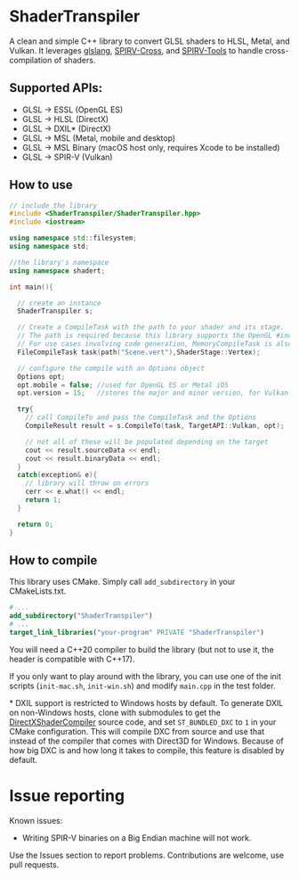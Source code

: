 # ShaderTranspiler
A clean and simple C++ library to convert GLSL shaders to HLSL, Metal, and Vulkan. It leverages [glslang](https://github.com/KhronosGroup/glslang), 
[SPIRV-Cross](https://github.com/KhronosGroup/SPIRV-Cross), and [SPIRV-Tools](https://github.com/KhronosGroup/SPIRV-Tools) to handle cross-compilation of shaders. 

## Supported APIs:
- GLSL -> ESSL (OpenGL ES) 
- GLSL -> HLSL (DirectX)
- GLSL -> DXIL\* (DirectX)
- GLSL -> MSL (Metal, mobile and desktop)
- GLSL -> MSL Binary (macOS host only, requires Xcode to be installed)
- GLSL -> SPIR-V (Vulkan)


## How to use
```cpp
// include the library
#include <ShaderTranspiler/ShaderTranspiler.hpp>
#include <iostream>

using namespace std::filesystem;
using namespace std;

//the library's namespace
using namespace shadert;

int main(){

  // create an instance
  ShaderTranspiler s;

  // Create a CompileTask with the path to your shader and its stage.
  // The path is required because this library supports the OpenGL #include extension
  // For use cases involving code generation, MemoryCompileTask is also provided.
  FileCompileTask task(path("Scene.vert"),ShaderStage::Vertex);

  // configure the compile with an Options object
  Options opt;
  opt.mobile = false; //used for OpenGL ES or Metal iOS
  opt.version = 15;   //stores the major and minor version, for Vulkan 1.5 use 15

  try{
    // call CompileTo and pass the CompileTask and the Options
    CompileResult result = s.CompileTo(task, TargetAPI::Vulkan, opt);

    // not all of these will be populated depending on the target
    cout << result.sourceData << endl;
    cout << result.binaryData << endl;
  }
  catch(exception& e){
    // library will throw on errors
    cerr << e.what() << endl;
    return 1;
  }

  return 0;
}
```

## How to compile
This library uses CMake. Simply call `add_subdirectory` in your CMakeLists.txt.
```cmake
# ...
add_subdirectory("ShaderTranspiler")
# ...
target_link_libraries("your-program" PRIVATE "ShaderTranspiler")
```
You will need a C++20 compiler to build the library (but not to use it, the header is compatible with C++17).

If you only want to play around with the library, you can use one of the init scripts (`init-mac.sh`, `init-win.sh`) and modify `main.cpp` in the test folder.

\* DXIL support is restricted to Windows hosts by default. To generate DXIL on non-Windows hosts, clone with submodules to get the [DirectXShaderCompiler](https://github.com/microsoft/DirectXShaderCompiler)
source code, and set `ST_BUNDLED_DXC` to `1` in your CMake configuration. This will compile DXC from source and use that instead of the compiler that comes with Direct3D for Windows. Because of how big DXC is 
and how long it takes to compile, this feature is disabled by default. 

# Issue reporting
Known issues:
- Writing SPIR-V binaries on a Big Endian machine will not work.

Use the Issues section to report problems. Contributions are welcome, use pull requests. 
